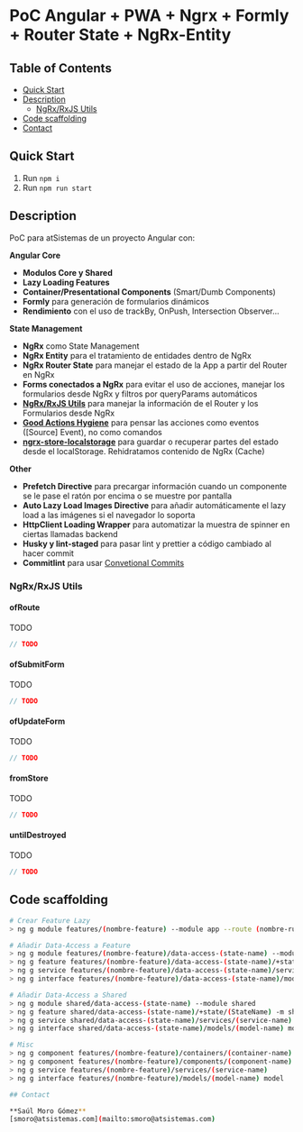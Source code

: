 # **PoC Angular + PWA + Ngrx + Formly + Router State + NgRx-Entity**

## Table of Contents

- [Quick Start](#quick-start)
- [Description](#description)
  - [NgRx/RxJS Utils](#ngrx/rxjs-utils)
- [Code scaffolding](#code-scaffolding)
- [Contact](#contact)

## **Quick Start**

1. Run `npm i`
2. Run `npm run start`

## **Description**

PoC para atSistemas de un proyecto Angular con:

**Angular Core**

- **Modulos Core y Shared**
- **Lazy Loading Features**
- **Container/Presentational Components** (Smart/Dumb Components)
- **Formly** para generación de formularios dinámicos
- **Rendimiento** con el uso de trackBy, OnPush, Intersection Observer...

**State Management**

- **NgRx** como State Management
- **NgRx Entity** para el tratamiento de entidades dentro de NgRx
- **NgRx Router State** para manejar el estado de la App a partir del Router en NgRx
- **Forms conectados a NgRx** para evitar el uso de acciones, manejar los formularios desde NgRx y filtros por queryParams automáticos
- [**NgRx/RxJS Utils**](#ngrx/rxjs-utils) para manejar la información de el Router y los Formularios desde NgRx
- [**Good Actions Hygiene**](https://www.youtube.com/watch?v=JmnsEvoy-gY) para pensar las acciones como eventos ([Source] Event), no como comandos
- [**ngrx-store-localstorage**](https://github.com/btroncone/ngrx-store-localstorage) para guardar o recuperar partes del estado desde el localStorage. Rehidratamos contenido de NgRx (Cache)

**Other**

- **Prefetch Directive** para precargar información cuando un componente se le pase el ratón por encima o se muestre por pantalla
- **Auto Lazy Load Images Directive** para añadir automáticamente el lazy load a las imágenes si el navegador lo soporta
- **HttpClient Loading Wrapper** para automatizar la muestra de spinner en ciertas llamadas backend
- **Husky y lint-staged** para pasar lint y prettier a código cambiado al hacer commit
- **Commitlint** para usar [Convetional Commits](https://www.conventionalcommits.org/)

### **NgRx/RxJS Utils**

#### **ofRoute**

TODO

```javascript
// TODO
```

#### **ofSubmitForm**

TODO

```javascript
// TODO
```

#### **ofUpdateForm**

TODO

```javascript
// TODO
```

#### **fromStore**

TODO

```javascript
// TODO
```

#### **untilDestroyed**

TODO

```javascript
// TODO
```

## **Code scaffolding**

```bash
# Crear Feature Lazy
> ng g module features/(nombre-feature) --module app --route (nombre-ruta)

# Añadir Data-Access a Feature
> ng g module features/(nombre-feature)/data-access-(state-name) --module features/(nombre-feature-padre)
> ng g feature features/(nombre-feature)/data-access-(state-name)/+state/(StateName) -m features/(nombre-feature)/data-access-(state-name) --creators --api
> ng g service features/(nombre-feature)/data-access-(state-name)/services/(service-name)
> ng g interface features/(nombre-feature)/data-access-(state-name)/models/(model-name) model

# Añadir Data-Access a Shared
> ng g module shared/data-access-(state-name) --module shared
> ng g feature shared/data-access-(state-name)/+state/(StateName) -m shared/data-access-(state-name) --creators --api
> ng g service shared/data-access-(state-name)/services/(service-name)
> ng g interface shared/data-access-(state-name)/models/(model-name) model

# Misc
> ng g component features/(nombre-feature)/containers/(container-name)
> ng g component features/(nombre-feature)/components/(component-name)
> ng g service features/(nombre-feature)/services/(service-name)
> ng g interface features/(nombre-feature)/models/(model-name) model

## Contact

**Saúl Moro Gómez**
[smoro@atsistemas.com](mailto:smoro@atsistemas.com)
